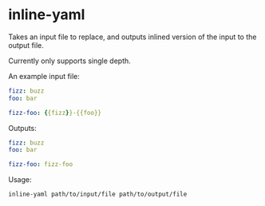 # inline-yaml
Takes an input file to replace, and outputs inlined version of the input to the output file.

Currently only supports single depth.

An example input file:
```yaml
fizz: buzz
foo: bar

fizz-foo: {{fizz}}-{{foo}}
```

Outputs:
```yaml
fizz: buzz
foo: bar

fizz-foo: fizz-foo
```

Usage: 
```
inline-yaml path/to/input/file path/to/output/file
```
